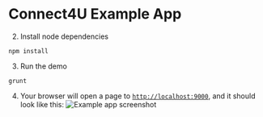 Connect4U Example App
=====================

2. Install node dependencies
  ```
  npm install
  ```

3. Run the demo
  ```
  grunt
  ```

4. Your browser will open a page to [`http://localhost:9000`](http://localhost:9000),
  and it should look like this:
  ![Example app screenshot](http://imgur.com/lt7iAdr.png)
